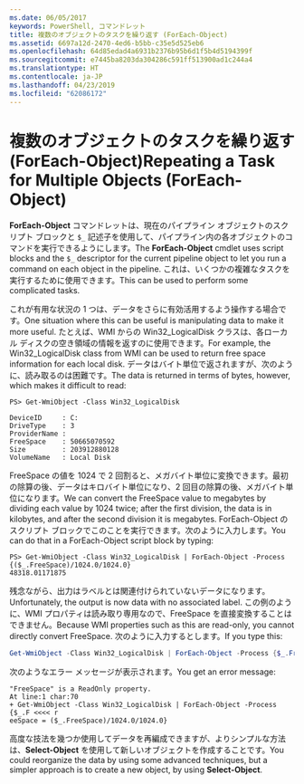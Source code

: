 ```yaml
---
ms.date: 06/05/2017
keywords: PowerShell, コマンドレット
title: 複数のオブジェクトのタスクを繰り返す (ForEach-Object)
ms.assetid: 6697a12d-2470-4ed6-b5bb-c35e5d525eb6
ms.openlocfilehash: 64d85edad4a6931b2376b95b6d1f5b4d5194399f
ms.sourcegitcommit: e7445ba8203da304286c591ff513900ad1c244a4
ms.translationtype: HT
ms.contentlocale: ja-JP
ms.lasthandoff: 04/23/2019
ms.locfileid: "62086172"
---
```

# <a name="repeating-a-task-for-multiple-objects-foreach-object"></a><span data-ttu-id="9430c-103">複数のオブジェクトのタスクを繰り返す (ForEach-Object)</span><span class="sxs-lookup"><span data-stu-id="9430c-103">Repeating a Task for Multiple Objects (ForEach-Object)</span></span>

<span data-ttu-id="9430c-104">**ForEach-Object** コマンドレットは、現在のパイプライン オブジェクトのスクリプト ブロックと `$_` 記述子を使用して、パイプライン内の各オブジェクトのコマンドを実行できるようにします。</span><span class="sxs-lookup"><span data-stu-id="9430c-104">The **ForEach-Object** cmdlet uses script blocks and the `$_` descriptor for the current pipeline object to let you run a command on each object in the pipeline.</span></span> <span data-ttu-id="9430c-105">これは、いくつかの複雑なタスクを実行するために使用できます。</span><span class="sxs-lookup"><span data-stu-id="9430c-105">This can be used to perform some complicated tasks.</span></span>

<span data-ttu-id="9430c-106">これが有用な状況の 1 つは、データをさらに有効活用するよう操作する場合です。</span><span class="sxs-lookup"><span data-stu-id="9430c-106">One situation where this can be useful is manipulating data to make it more useful.</span></span> <span data-ttu-id="9430c-107">たとえば、WMI からの Win32_LogicalDisk クラスは、各ローカル ディスクの空き領域の情報を返すのに使用できます。</span><span class="sxs-lookup"><span data-stu-id="9430c-107">For example, the Win32_LogicalDisk class from WMI can be used to return free space information for each local disk.</span></span> <span data-ttu-id="9430c-108">データはバイト単位で返されますが、次のように、読み取るのは困難です。</span><span class="sxs-lookup"><span data-stu-id="9430c-108">The data is returned in terms of bytes, however, which makes it difficult to read:</span></span>

```
PS> Get-WmiObject -Class Win32_LogicalDisk

DeviceID     : C:
DriveType    : 3
ProviderName :
FreeSpace    : 50665070592
Size         : 203912880128
VolumeName   : Local Disk
```

<span data-ttu-id="9430c-109">FreeSpace の値を 1024 で 2 回割ると、メガバイト単位に変換できます。最初の除算の後、データはキロバイト単位になり、2 回目の除算の後、メガバイト単位になります。</span><span class="sxs-lookup"><span data-stu-id="9430c-109">We can convert the FreeSpace value to megabytes by dividing each value by 1024 twice; after the first division, the data is in kilobytes, and after the second division it is megabytes.</span></span> <span data-ttu-id="9430c-110">ForEach-Object のスクリプト ブロックでこのことを実行できます。次のように入力します。</span><span class="sxs-lookup"><span data-stu-id="9430c-110">You can do that in a ForEach-Object script block by typing:</span></span>

```
PS> Get-WmiObject -Class Win32_LogicalDisk | ForEach-Object -Process {($_.FreeSpace)/1024.0/1024.0}
48318.01171875
```

<span data-ttu-id="9430c-111">残念ながら、出力はラベルとは関連付けられていないデータになります。</span><span class="sxs-lookup"><span data-stu-id="9430c-111">Unfortunately, the output is now data with no associated label.</span></span> <span data-ttu-id="9430c-112">この例のように、WMI プロパティは読み取り専用なので、FreeSpace を直接変換することはできません。</span><span class="sxs-lookup"><span data-stu-id="9430c-112">Because WMI properties such as this are read-only, you cannot directly convert FreeSpace.</span></span> <span data-ttu-id="9430c-113">次のように入力するとします。</span><span class="sxs-lookup"><span data-stu-id="9430c-113">If you type this:</span></span>

```powershell
Get-WmiObject -Class Win32_LogicalDisk | ForEach-Object -Process {$_.FreeSpace = ($_.FreeSpace)/1024.0/1024.0}
```

<span data-ttu-id="9430c-114">次のようなエラー メッセージが表示されます。</span><span class="sxs-lookup"><span data-stu-id="9430c-114">You get an error message:</span></span>

```output
"FreeSpace" is a ReadOnly property.
At line:1 char:70
+ Get-WmiObject -Class Win32_LogicalDisk | ForEach-Object -Process {$_.F <<<< r
eeSpace = ($_.FreeSpace)/1024.0/1024.0}
```

<span data-ttu-id="9430c-115">高度な技法を幾つか使用してデータを再編成できますが、よりシンプルな方法は、**Select-Object** を使用して新しいオブジェクトを作成することです。</span><span class="sxs-lookup"><span data-stu-id="9430c-115">You could reorganize the data by using some advanced techniques, but a simpler approach is to create a new object, by using **Select-Object**.</span></span>